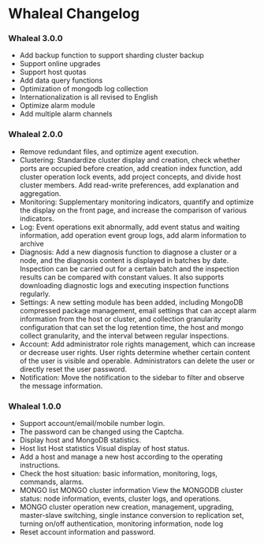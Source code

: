 # Whaleal Changelog



### Whaleal 3.0.0

* Add backup function to support sharding cluster backup
* Support online upgrades
* Support host quotas
* Add data query functions
* Optimization of mongodb log collection
* Internationalization is all revised to English
* Optimize alarm module
* Add multiple alarm channels



### Whaleal 2.0.0

* Remove redundant files, and optimize agent execution.
* Clustering: Standardize cluster display and creation, check whether ports are occupied before creation, add creation index function, add cluster operation lock events, add project concepts, and divide host cluster members. Add read-write preferences, add explanation and aggregation.
* Monitoring: Supplementary monitoring indicators, quantify and optimize the display on the front page, and increase the comparison of various indicators.
* Log: Event operations exit abnormally, add event status and waiting information, add operation event group logs, add alarm information to archive
* Diagnosis: Add a new diagnosis function to diagnose a cluster or a node, and the diagnosis content is displayed in batches by date. Inspection can be carried out for a certain batch and the inspection results can be compared with constant values. It also supports downloading diagnostic logs and executing inspection functions regularly.
* Settings: A new setting module has been added, including MongoDB compressed package management, email settings that can accept alarm information from the host or cluster, and collection granularity configuration that can set the log retention time, the host and mongo collect granularity, and the interval between regular inspections.
* Account: Add administrator role rights management, which can increase or decrease user rights. User rights determine whether certain content of the user is visible and operable. Administrators can delete the user or directly reset the user password.
* Notification: Move the notification to the sidebar to filter and observe the message information.



### Whaleal 1.0.0

* Support account/email/mobile number login.
* The password can be changed using the Captcha.
* Display host and MongoDB statistics.
* Host list Host statistics Visual display of host status.
* Add a host and manage a new host according to the operating instructions.
* Check the host situation: basic information, monitoring, logs, commands, alarms.
* MONGO list MONGO cluster information View the MONGODB cluster status: node information, events, cluster logs, and operations.
* MONGO cluster operation new creation, management, upgrading, master-slave switching, single instance conversion to replication set, turning on/off authentication, monitoring information, node log
* Reset account information and password.
